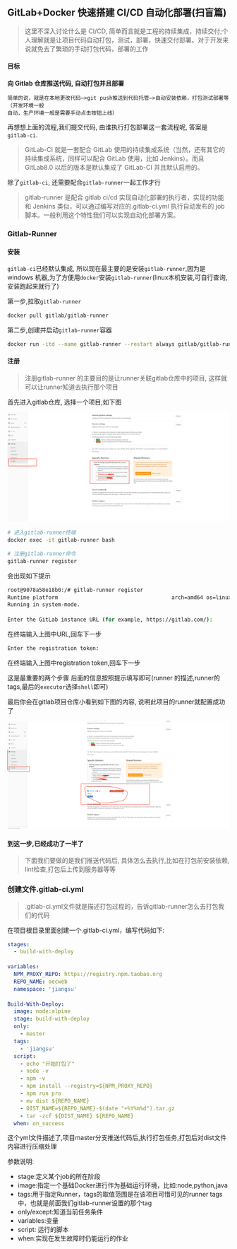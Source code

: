 ## GitLab+Docker 快速搭建 CI/CD 自动化部署(扫盲篇)

> 这里不深入讨论什么是 CI/CD, 简单而言就是工程的持续集成，持续交付;个人理解就是让项目代码自动打包，测试，部署，快速交付部署。对于开发来说就免去了繁琐的手动打包代码，部署的工作

#### 目标

**向 Gitlab 仓库推送代码, 自动打包并且部署**

```
简单的说，就是在本地更改代码—>git push推送到代码托管—>⾃动安装依赖，打包测试部署等（开发环境⼀般
⾃动，⽣产环境⼀般是需要⼿动点击按钮上线）
```

再想想上面的流程,我们提交代码, 由谁执行打包部署这一套流程呢, 答案是`gitlab-ci`.

> GitLab-CI 就是一套配合 GitLab 使用的持续集成系统（当然，还有其它的持续集成系统，同样可以配合 GitLab 使用，比如 Jenkins）。而且 GitLab8.0 以后的版本是默认集成了 GitLab-CI 并且默认启用的。

除了`gitlab-ci`, 还需要配合`gitlab-runner`一起工作才行

> gitlab-runner 是配合 gitlab ci/cd 实现自动化部署的执行者，实现的功能和 Jenkins 类似，可以通过编写对应的.gitlab-ci.yml 执行自动发布的 job 脚本。一般利用这个特性我们可以实现自动化部署方案。

### Gitlab-Runner

#### 安装

`gitlab-ci`已经默认集成, 所以现在最主要的是安装`gitlab-runner`,因为是 windows 机器,为了方便用`docker`安装`gitlab-runner`(linux本机安装,可自行查询, 安装跑起来就行了)

第一步,拉取`gitlab-runner`

```bash
docker pull gitlab/gitlab-runner
```

第二步,创建并启动`gitlab-runner`容器

```bash
docker run -itd --name gitlab-runner --restart always gitlab/gitlab-runner:latest
```
#### 注册

> 注册gitlab-runner 的主要目的是让runner关联gitlab仓库中的项目, 这样就可以让runner知道去执行那个项目

首先进入gitlab仓库, 选择一个项目,如下图

![gitlab](../static//gitlab1.png)

```bash
# 进入gitlab-runner终端
docker exec -it gitlab-runner bash
```

```bash
# 注册gitlab-runner命令
gitlab-runner register
```
会出现如下提示
```bash
root@9078a58e18b0:/# gitlab-runner register
Runtime platform                                    arch=amd64 os=linux pid=710 revision=bd40e3da version=14.9.1
Running in system-mode.

Enter the GitLab instance URL (for example, https://gitlab.com/):
```
在终端输入上图中URL,回车下一步

```bash
Enter the registration token:
```
在终端输入上图中registration token,回车下一步

这是最重要的两个步骤
后面的信息按照提示填写即可(runner 的描述,runner的tags,最后的`executor`选择`shell`即可)

最后你会在gitlab项目仓库小看到如下图的内容, 说明此项目的runner就配置成功了

![gitlab](../static//gitlab2.png)

#### 到这一步,已经成功了一半了

> 下面我们要做的是我们推送代码后, 具体怎么去执行,比如在打包前安装依赖, lint检查,打包后上传到服务器等等

### 创建文件.gitlab-ci.yml
> .gitlab-ci.yml文件就是描述打包过程的，告诉gitlab-runner怎么去打包我们的代码

在项目根目录里面创建一个.gitlab-ci.yml，编写代码如下:
```yml
stages:
  - build-with-deploy

variables:
  NPM_PROXY_REPO: https://registry.npm.taobao.org
  REPO_NAME: oecweb
  namespace: 'jiangsu'

Build-With-Deploy:
  image: node:alpine
  stage: build-with-deploy
  only:
    - master
  tags:
    - 'jiangsu'
  script:
    - echo "开始打包了"
    - node -v
    - npm -v
    - npm install --registry=${NPM_PROXY_REPO}
    - npm run pro
    - mv dist ${REPO_NAME}
    - DIST_NAME=${REPO_NAME}-$(date "+%Y%m%d").tar.gz
    - tar -zcf ${DIST_NAME} ${REPO_NAME}
  when: on_success
```
这个yml文件描述了,项目master分支推送代码后,执行打包任务,打包后对dist文件内容进行压缩处理

参数说明:
- stage:定义某个job的所在阶段
- image:指定一个基础Docker进行作为基础运行环境，比如:node,python,java
- tags:用于指定Runner，tags的取值范围是在该项目可惜可见的runner tags中，也就是前面我们gitlab-runner设置的那个tag
- only/except:知道当前任务条件
- variables:变量
- script: 运行的脚本
- when:实现在发生故障时仍能运行的作业

